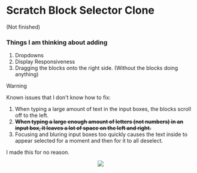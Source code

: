 # Scratch Block Selector Clone
(Not finished)

### Things I am thinking about adding
  1. Dropdowns
  2. Display Responsiveness
  3. Dragging the blocks onto the right side. (Without the blocks doing anything)

> [!WARNING]
> Known issues that I don't know how to fix:
> 1. When typing a large amount of text in the input boxes, the blocks scroll off to the left.
> 2. **~~When typing a large enough amount of letters (not numbers) in an input box, it leaves a lot of space on the left and right.~~**
> 3. Focusing and bluring input boxes too quickly causes the text inside to appear selected for a moment and then for it to all deselect.

I made this for no reason.
<p align="center">
  <img src="https://github.com/user-attachments/assets/153ab364-3bf8-43b6-8c20-c6ac882d30a6" />
</p>
